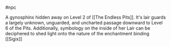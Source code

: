 #npc 

A gynosphinx hidden away on Level 2 of [[The Endless Pits]].
It's lair guards a largely unknown, unguarded, and uncharted passage downward to Level 6 of the Pits.
Additionally, symbology on the inside of her Lair can be deciphered to shed light onto the nature of the enchantment binding [[Sigix]] 